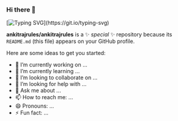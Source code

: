 ### Hi there 👋

[![Typing SVG](https://readme-typing-svg.demolab.com?font=Courier+Prime&weight=700&duration=4000&pause=150&color=00EFA7CC&background=0D0208&random=false&width=600&height=50&lines=Wake+Up%2C+Visitor...;My+Github+has+you.)](https://git.io/typing-svg)

**ankitrajrules/ankitrajrules** is a ✨ _special_ ✨ repository because its `README.md` (this file) appears on your GitHub profile.

Here are some ideas to get you started:

- 🔭 I’m currently working on ...
- 🌱 I’m currently learning ...
- 👯 I’m looking to collaborate on ...
- 🤔 I’m looking for help with ...
- 💬 Ask me about ...
- 📫 How to reach me: ...
- 😄 Pronouns: ...
- ⚡ Fun fact: ...
